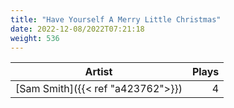 ```yaml
---
title: "Have Yourself A Merry Little Christmas"
date: 2022-12-08/2022T07:21:18
weight: 536
---
```




 Artist | Plays 
----- | -----:
[Sam Smith]({{< ref "a423762">}}) | 4
